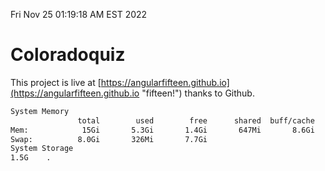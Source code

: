 Fri Nov 25 01:19:18 AM EST 2022

# Coloradoquiz


This project is live at [https://angularfifteen.github.io](https://angularfifteen.github.io "fifteen!") thanks to Github.

```bash
System Memory
               total        used        free      shared  buff/cache   available
Mem:            15Gi       5.3Gi       1.4Gi       647Mi       8.6Gi       9.0Gi
Swap:          8.0Gi       326Mi       7.7Gi
System Storage
1.5G	.
```
